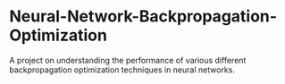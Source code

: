 # Neural-Network-Backpropagation-Optimization
A project on understanding the performance of various different backpropagation optimization techniques in neural networks.

